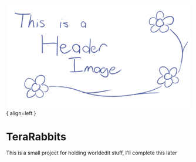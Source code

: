 <!-- minrdocs:mapping --> <!-- minrdocs:msc --> <!-- minrdocs:github https://github.com/x3a1n4/minr -->
<!-- utilityinfo:name TeraRabbits -->
<!-- utilityinfo:author eggshells -->
<!-- utilityinfo:dependencies StringHashMap -->
<!-- utilityinfo:description A bundle of Minr scripts to replicate the most useful bits of worldedit + axiom. Often updated. -->

![Image title](images/thisisalsoaheaderimage.png){ align=left }

# TeraRabbits
This is a small project for holding worldedit stuff, I'll complete this later